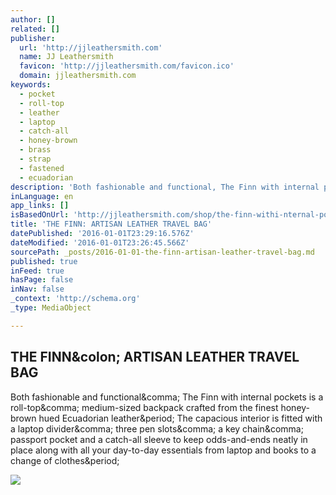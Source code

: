 ```yaml
---
author: []
related: []
publisher:
  url: 'http://jjleathersmith.com'
  name: JJ Leathersmith
  favicon: 'http://jjleathersmith.com/favicon.ico'
  domain: jjleathersmith.com
keywords:
  - pocket
  - roll-top
  - leather
  - laptop
  - catch-all
  - honey-brown
  - brass
  - strap
  - fastened
  - ecuadorian
description: 'Both fashionable and functional, The Finn with internal pockets is a roll-top, medium-sized backpack crafted from the finest honey-brown hued Ecuadorian leather. The capacious interior is fitted with a laptop divider, three pen slots, a key chain, passport pocket and a catch-all sleeve to keep odds-and-ends neatly in place along with all your day-to-day essentials from laptop and books to a change of clothes.'
inLanguage: en
app_links: []
isBasedOnUrl: 'http://jjleathersmith.com/shop/the-finn-withi-nternal-pockets'
title: 'THE FINN: ARTISAN LEATHER TRAVEL BAG'
datePublished: '2016-01-01T23:29:16.576Z'
dateModified: '2016-01-01T23:26:45.566Z'
sourcePath: _posts/2016-01-01-the-finn-artisan-leather-travel-bag.md
published: true
inFeed: true
hasPage: false
inNav: false
_context: 'http://schema.org'
_type: MediaObject

---
```

<article style=""><h1>THE FINN&amp;colon; ARTISAN LEATHER TRAVEL BAG</h1><p>Both fashionable and functional&amp;comma; The Finn with internal pockets is a roll-top&amp;comma; medium-sized backpack crafted from the finest honey-brown hued Ecuadorian leather&amp;period; The capacious interior is fitted with a laptop divider&amp;comma; three pen slots&amp;comma; a key chain&amp;comma; passport pocket and a catch-all sleeve to keep odds-and-ends neatly in place along with all your day-to-day essentials from laptop and books to a change of clothes&amp;period;</p><img src="https://static1.squarespace.com/static/55d27f7be4b0e20eb50f27d4/55d5157ce4b036ba5df81d9f/561efbf2e4b048f938f4cc87/1450054867626/?format=1000w" /></article>